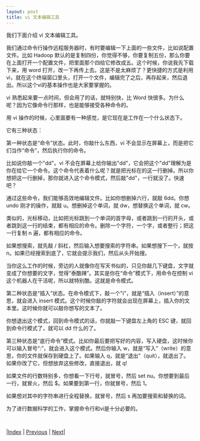 ```yaml
---
layout: post
title: vi 文本编辑工具
---
```


我们下面介绍 vi 文本编辑工具。

我们通过命令行操作远程服务器时，有时要编辑一下上面的一些文件，比如说配置文件。比如 Hadoop 默认的是复制四份，你觉得不够，你要复制五份，那么你要在上面打开一个配置文件，把里面那个四给它修改成五。这个时候，你说我先下载下来，用 word 打开，改一下再传上去。这是不是太麻烦了？更快捷的方式是利用 vi，就在这个终端窗口里头，打开一个文件，编辑完了之后，再存起来，然后退出。所以这个vi的基本操作也是大家要掌握的。

vi 熟悉起来要一点时间，但会用了的话，就特别快，比 Word 快很多。为什么呢？因为它像命令行那样，也是能够接受各种命令的。

用 vi 操作的时候，心里面要有一种感觉，是它现在是工作在一个什么状态下。

它有三种状态：

第一种状态是“命令”状态。此时，你敲什么东西，vi 不会显示在屏幕上，而是把它们当作“命令”，然后执行你的命令。

比如说你敲一个"dd"。vi 不会在屏幕上给你输出"dd"，它会把这个"dd"理解为是你在给它一个命令。这个命令代表着什么呢？就是把光标在的这一行删掉。所以你想把这一行删掉，那你就进入这个命令模式，然后敲"dd"，一行就没了。快速吧？

通过这些命令，我们能够高效地编辑文件。比如你想删掉六行，就敲 6dd。你想 undo 刚才的操作，就敲 u。想删掉这个单词，就 dw，想替换这个单词，就 cw。

类似的，光标移动，比如把光标跳到一个单词的首字母，或者跳到一行的开头，或者跳到这一行的结束，都有相应的命令。删除一个字符，一个字，或者整行；把这一行复制 n 遍，都有相应的命令。

如果想搜索，就先敲 / 斜杠，然后输入想要搜索的字符串。如果想搜下一个，就按 n。如果已经搜索到底了，它就会提示我们，然后从头开始搜。

当你这么工作的时候，旁边的人就像你在写天书似的，只见你敲几下键盘，文字就变成了你想要的文字，觉得“泰酷辣”。其实是你在“命令”模式下，用命令在控制 vi 这个机器人在干活呢，所以就特别酷。这就是命令模式。

第二种状态是“插入”状态。在命令模式下，敲一个"i"，就是“插入（insert）”的意思，就会进入 insert 模式。这个时候你敲的字符就会出现在屏幕上，插入你的文本里。这时候你就可以敲你想写的文本了。

你想退出这个模式，回到命令模式的话，你就敲一下键盘左上角的 ESC 键，就回到命令行模式了，就可以 dd 什么的了。

第三种状态是“底行命令”模式。比如你最后要把写好的内容，写入硬盘，这时候你可以输入冒号“:”，就会进入这个模式。然后你输入 w，就是“写入”（write）的意思，你的文件就保存到硬盘上了。如果输入 q，就是“退出”（quit），就退出了。如果你改了它，但想放弃这些修改，直接退出，就 q!

如果文件的行数特别多，你想看一下行号，就冒号，然后 set nu。你想要到最后一行，就冒火，然后 $。如果要到第一行，你就冒号，然后 1。

如果想对其中的字符串进行全程替换，就冒号，然后 s 再加要搜索和替换的词。

为了进行数据科学的工作，掌握命令行和vi是十分必要的。

<br/>

|[Index](../) | [Previous](3-cmd) | [Next](5-file)|
